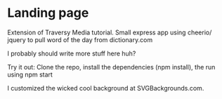 # Landing page
Extension of Traversy Media tutorial.
 Small express app using cheerio/ jquery to pull word of the day from dictionary.com

I probably should write more stuff here huh?

Try it out:
Clone the repo,
install the dependencies (npm install),
the run using npm start

I customized the wicked cool background at SVGBackgrounds.com. 

